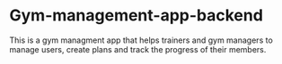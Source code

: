 # Gym-management-app-backend
This is a gym managment app that helps trainers and gym managers to manage users, create plans and track the progress of their members. 
